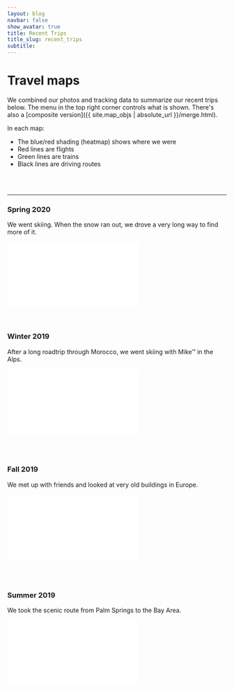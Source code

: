 ```yaml
---
layout: blog
navbar: false
show_avatar: true
title: Recent Trips
title_slug: recent_trips
subtitle:
---
```


<h1> Travel maps </h1>

We combined our photos and tracking data to summarize our recent trips below. The menu in the top right corner controls what is shown. There's also a [composite version]({{ site.map_objs | absolute_url }}/merge.html).

In each map:
* The blue/red shading (heatmap) shows where we were
* Red lines are flights
* Green lines are trains
* Black lines are driving routes
<br>
<br>
<hr>

### Spring 2020
We went skiing. When the snow ran out, we drove a very long way to find more of it.
<div class="map-container">
    <iframe src="{{ site.map_objs | absolute_url }}/2020_spring.html" allowfullscreen="" frameborder="0">
    </iframe>
</div>
<br>
<br>


### Winter 2019
After a long roadtrip through Morocco, we went skiing with Mike&trade; in the Alps.
<p>
  <div class="map-container">
      <iframe src="{{ site.map_objs | absolute_url }}/2019_winter.html" allowfullscreen="" frameborder="0">
      </iframe>
  </div>
</p>
<br>
<br>


### Fall 2019
We met up with friends and looked at very old buildings in Europe.
<p>
  <div class="map-container">
      <iframe src="{{ site.map_objs | absolute_url }}/2019_fall.html" allowfullscreen="" frameborder="0">
      </iframe>
  </div>
</p>
<br>
<br>


### Summer 2019
We took the scenic route from Palm Springs to the Bay Area.
<p>
  <div class="map-container">
      <iframe src="{{ site.map_objs | absolute_url }}/2019_summer.html" allowfullscreen="" frameborder="0">
      </iframe>
  </div>
</p>
<br>
<br>


